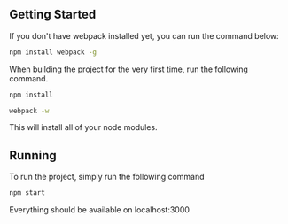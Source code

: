 ## Getting Started
If you don't have webpack installed yet, you can run the command below:
```bash
npm install webpack -g
```


When building the project for the very first time, run the following command.
```bash
npm install
```

```bash
webpack -w
```
This will install all of your node modules.

## Running
To run the project, simply run the following command
```bash
npm start
```

Everything should be available on localhost:3000
